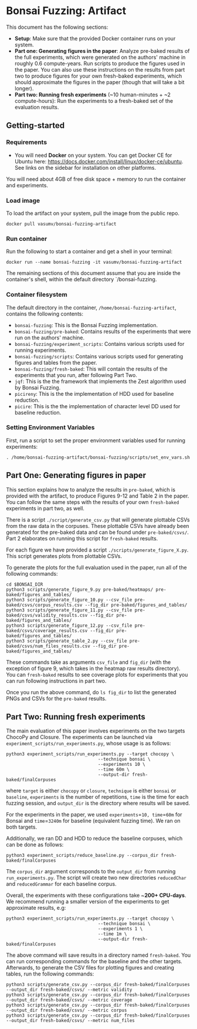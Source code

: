 # Bonsai Fuzzing: Artifact

This document has the following sections:
- **Setup**: Make sure that the provided Docker container runs on your system.
- **Part one: Generating figures in the paper**: Analyze pre-baked results of the full experiments, which were generated on the authors' machine in roughly 0.6 compute-years. Run scripts to produce the figures used in the paper. You can also use these instructions on the results from part two to produce figures for your own fresh-baked experiments, which should approximate the figures in the paper (though that will take a bit longer).
- **Part two: Running fresh experiments** (~10 human-minutes + ~2 compute-hours): Run the experiments to a fresh-baked set of the evaluation results.

## Getting-started

### Requirements

* You will need **Docker** on your system. You can get Docker CE for Ubuntu here: https://docs.docker.com/install/linux/docker-ce/ubuntu. See links on the sidebar for installation on other platforms.

You will need about 4GB of free disk space + memory to run the container and experiments.

### Load image

To load the artifact on your system, pull the image from the public repo.
```
docker pull vasumv/bonsai-fuzzing-artifact
```

### Run container

Run the following to start a container and get a shell in your terminal:

```
docker run --name bonsai-fuzzing -it vasumv/bonsai-fuzzing-artifact
```

The remaining sections of this document assume that you are inside the container's shell, within the default directory `/bonsai-fuzzing. 

### Container filesystem

The default directory in the container, `/home/bonsai-fuzzing-artifact`, contains the following contents:
- `bonsai-fuzzing`: This is the Bonsai Fuzzing implementation.
- `bonsai-fuzzing/pre-baked`: Contains results of the experiments that were run on the authors' machine.
- `bonsai-fuzzing/experiment_scripts`: Contains various scripts used for running experiments.
- `bonsai-fuzzing/scripts`: Contains various scripts used for generating figures and tables from the paper.
- `bonsai-fuzzing/fresh-baked`: This will contain the results of the experiments that you run, after following Part Two.
- `jqf`: This is the the framework that implements the Zest algorithm used by Bonsai Fuzzing.
- `picireny`: This is the the implementation of HDD used for baseline reduction.
- `picire`: This is the the implementation of character level DD used for baseline reduction.

### Setting Environment Variables
First, run a script to set the proper environment variables used for running experiments:
```
. /home/bonsai-fuzzing-artifact/bonsai-fuzzing/scripts/set_env_vars.sh
```

## Part One: Generating figures in paper

This section explains how to analyze the results in `pre-baked`, which is provided with the artifact, to produce Figures 9-12 and Table 2 in the paper. You can follow the same steps with the results of your own `fresh-baked` experiments in part two, as well.

There is a script `./script/generate_csv.py` that will generate plottable CSVs from the raw data in the corpuses. These plottable CSVs
have already been generated for the pre-baked data and can be found under `pre-baked/csvs/`. Part 2 elaborates on 
running this script for `fresh-baked` results.

For each figure we have provided a script `./scripts/generate_figure_X.py`. This script generates plots from plottable CSVs.

To generate the plots for the full evaluation used in the paper, run all of the following commands:

```
cd $BONSAI_DIR
python3 scripts/generate_figure_9.py pre-baked/heatmaps/ pre-baked/figures_and_tables/
python3 scripts/generate_figure_10.py --csv_file pre-baked/csvs/corpus_results.csv --fig_dir pre-baked/figures_and_tables/
python3 scripts/generate_figure_11.py --csv_file pre-baked/csvs/validity_results.csv --fig_dir pre-baked/figures_and_tables/
python3 scripts/generate_figure_12.py --csv_file pre-baked/csvs/coverage_results.csv --fig_dir pre-baked/figures_and_tables/
python3 scripts/generate_table_2.py --csv_file pre-baked/csvs/num_files_results.csv --fig_dir pre-baked/figures_and_tables/
```

These commands take as arguments `csv_file` and `fig_dir` (with the exception of figure 9, which takes in the heatmap raw results directory). You can `fresh-baked` results to see coverage plots for experiments that you can run following instructions in part two.

Once you run the above command, do `ls fig_dir` to list the generated PNGs and CSVs for the `pre-baked` results.

## Part Two: Running fresh experiments

The main evaluation of this paper involves experiments on the two targets ChocoPy and Closure. 
The experiments can be launched via `experiment_scripts/run_experiments.py`, whose usage is as follows:

```
python3 experiment_scripts/run_experiments.py --target chocopy \
                                   --technique bonsai \
                                   --experiments 10 \
                                   --time 60m \
                                   --output-dir fresh-baked/finalCorpuses
```
where `target` is either `chocopy` or `closure`, `technique` is either `bonsai` or `baseline`, `experiments` is the number of repetitions,
`time` is the time for each fuzzing session, and `output_dir` is the directory where results will be saved.

For the experiments in the paper, we used `experiments`=`10, time`=`60m` for Bonsai and `time`=`3240m` for baseline (equivalent fuzzing time). We ran on both targets.

Additionally, we ran DD and HDD to reduce the baseline corpuses, which can be done as follows:
```
python3 experiment_scripts/reduce_baseline.py --corpus_dir fresh-baked/finalCorpuses
```
The  `corpus_dir` argument corresponds to the `output_dir` from running `run_experiments.py`. The script will create two new 
directories `reducedChar` and `reducedGrammar` for each baseline corpus.

Overall, the experiments with these configurations take ~**200+ CPU-days**. We recommend running a smaller version of the experiments to get approximate results, e.g:
```
python3 experiment_scripts/run_experiments.py --target chocopy \
                                   --technique bonsai \
                                   --experiments 1 \
                                   --time 1m \
                                   --output-dir fresh-baked/finalCorpuses

```
The above command will save results in a directory named `fresh-baked`. You can run corresponding commands for 
the baseline and the other targets. Afterwards, to generate the CSV files for plotting figures and creating tables,
run the following commands:

```
python3 scripts/generate_csv.py --corpus_dir fresh-baked/finalCorpuses --output_dir fresh-baked/csvs/ --metric validity
python3 scripts/generate_csv.py --corpus_dir fresh-baked/finalCorpuses --output_dir fresh-baked/csvs/ --metric coverage
python3 scripts/generate_csv.py --corpus_dir fresh-baked/finalCorpuses --output_dir fresh-baked/csvs/ --metric corpus
python3 scripts/generate_csv.py --corpus_dir fresh-baked/finalCorpuses --output_dir fresh-baked/csvs/ --metric num_files
```


